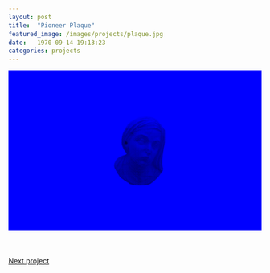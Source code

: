 ```yaml
---
layout: post
title:  "Pioneer Plaque"
featured_image: /images/projects/plaque.jpg
date:   1970-09-14 19:13:23
categories: projects
---
```


![Alt text](/images/madonna.png)

<br>
<br>
<a href="http://materiaterza.com/projects/2015/10/01/Pioneer%20Plaque.html">Next project</a>
